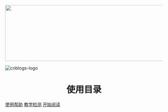 <p align="center">  

<img  src="https://img2020.cnblogs.com/blog/992978/202102/992978-20210202111835526-202666626.png"  width="639px"  height="180px" />

</p>


![cnblogs-logo](https://img2020.cnblogs.com/blog/992978/202102/992978-20210202111835526-202666626.png)


<h1 align="center">使用目录</h1>


[使用帮助](https://www.cnblogs.com/wanghai0666/tag/%E4%BD%BF%E7%94%A8%E5%B8%AE%E5%8A%A9/)
[教学检测](https://www.cnblogs.com/wanghai0666/tag/%E6%95%99%E5%AD%A6%E6%A3%80%E6%B5%8B/)
<a href="#/./docs/A-01集合" >开始阅读</a>



